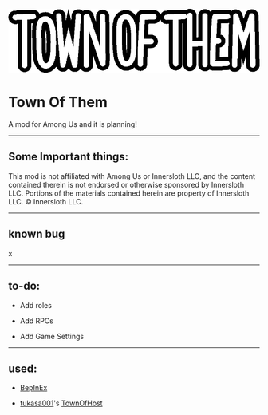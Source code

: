 ![ModLogo](Resources/totLogo.png)

# Town Of Them
A mod for Among Us and it is planning!

----------------------------

## Some Important things:

This mod is not affiliated with Among Us or Innersloth LLC, and the content contained therein is not endorsed or otherwise sponsored by Innersloth LLC. Portions of the materials contained herein are property of Innersloth LLC. © Innersloth LLC.

----------------------------

## known bug

x

----------------------------

## to-do:

* Add roles

* Add RPCs

* Add Game Settings


----------------------------

## used:

* [BepInEx](https://github.com/BepInEx/BepInEx)

* [tukasa001](https://github.com/tukasa001)'s 
[TownOfHost](https://github.com/tukasa001/TownOfHost)
